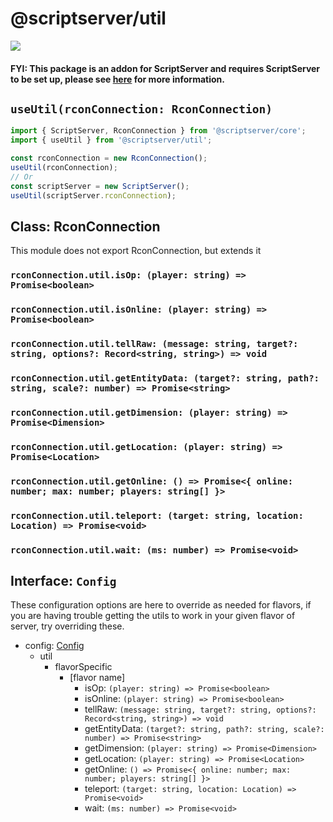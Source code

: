 # @scriptserver/util

[![](http://i.imgur.com/zhptNme.png)](https://github.com/garrettjoecox/scriptserver/tree/master)

#### FYI: This package is an addon for ScriptServer and requires ScriptServer to be set up, please see [here](https://github.com/garrettjoecox/scriptserver/tree/master) for more information.

## `useUtil(rconConnection: RconConnection)`

```ts
import { ScriptServer, RconConnection } from '@scriptserver/core';
import { useUtil } from '@scriptserver/util';

const rconConnection = new RconConnection();
useUtil(rconConnection);
// Or
const scriptServer = new ScriptServer();
useUtil(scriptServer.rconConnection);
```

## Class: RconConnection

This module does not export RconConnection, but extends it

### `rconConnection.util.isOp: (player: string) => Promise<boolean>`

### `rconConnection.util.isOnline: (player: string) => Promise<boolean>`

### `rconConnection.util.tellRaw: (message: string, target?: string, options?: Record<string, string>) => void`

### `rconConnection.util.getEntityData: (target?: string, path?: string, scale?: number) => Promise<string>`

### `rconConnection.util.getDimension: (player: string) => Promise<Dimension>`

### `rconConnection.util.getLocation: (player: string) => Promise<Location>`

### `rconConnection.util.getOnline: () => Promise<{ online: number; max: number; players: string[] }>`

### `rconConnection.util.teleport: (target: string, location: Location) => Promise<void>`

### `rconConnection.util.wait: (ms: number) => Promise<void>`

## Interface: `Config`

These configuration options are here to override as needed for flavors, if you are having trouble getting the utils to work in your given flavor of server, try overriding these.

- config: [Config](#interface-config)
  - util
    - flavorSpecific
      - [flavor name]
        - isOp: `(player: string) => Promise<boolean>`
        - isOnline: `(player: string) => Promise<boolean>`
        - tellRaw: `(message: string, target?: string, options?: Record<string, string>) => void`
        - getEntityData: `(target?: string, path?: string, scale?: number) => Promise<string>`
        - getDimension: `(player: string) => Promise<Dimension>`
        - getLocation: `(player: string) => Promise<Location>`
        - getOnline: `() => Promise<{ online: number; max: number; players: string[] }>`
        - teleport: `(target: string, location: Location) => Promise<void>`
        - wait: `(ms: number) => Promise<void>`
